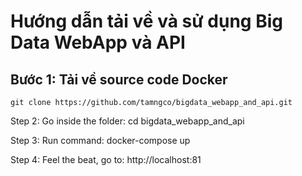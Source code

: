 # Hướng dẫn tải về và sử dụng Big Data WebApp và API
## Bước 1: Tải về source code Docker
```
git clone https://github.com/tamngco/bigdata_webapp_and_api.git
```

Step 2: Go inside the folder: cd bigdata_webapp_and_api

Step 3: Run command: docker-compose up

Step 4: Feel the beat, go to: http://localhost:81
